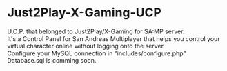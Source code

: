 # Just2Play-X-Gaming-UCP<br>
U.C.P. that belonged to Just2Play/X-Gaming for SA:MP server.<br>
It's a Control Panel for San Andreas Multiplayer that helps you control your virtual character online without logging onto the server.<br>
Configure your MySQL connection in "includes/configure.php"<br>
Database.sql is comming soon.
